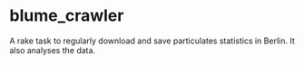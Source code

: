 blume_crawler
=============

A rake task to regularly download and save particulates statistics in Berlin.
It also analyses the data.
